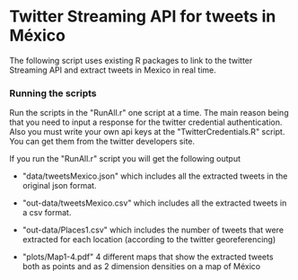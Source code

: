 Twitter Streaming API for tweets in México
============================

The following script uses existing R packages to link to the twitter Streaming API and extract tweets in Mexico in real time.


### Running the scripts

Run the scripts in the "RunAll.r" one script at a time. The main reason being that you need to input a response for the twitter credential authentication. Also you must write your own api keys at the "TwitterCredentials.R" script. You can get them from the twitter developers site.

If you run the "RunAll.r" script you will get the following output

- "data/tweetsMexico.json" which includes all the extracted tweets in the original json format.

- "out-data/tweetsMexico.csv" which includes all the extracted tweets in a csv format.

- "out-data/Places1.csv" which includes the number of tweets that were extracted for each location (according to the twitter georeferencing)

- "plots/Map1-4.pdf" 4 different maps that show the extracted tweets both as points and as 2 dimension densities on a map of México



